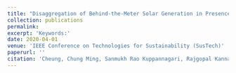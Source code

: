```yaml
---
title: "Disaggregation of Behind-the-Meter Solar Generation in Presence of Energy Storage Resources"
collection: publications
permalink: 
excerpt: 'Keywords:'
date: 2020-04-01
venue: 'IEEE Conference on Technologies for Sustainability (SusTech)'
paperurl: ''
citation: 'Cheung, Chung Ming, Sanmukh Rao Kuppannagari, Rajgopal Kannan, and Viktor K. Prasanna. "Disaggregation of Behind-the-Meter Solar Generation in Presence of Energy Storage Resources." In 2020 IEEE Conference on Technologies for Sustainability (SusTech), pp. 1-7. IEEE, 2020 April.'
---
```


